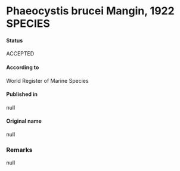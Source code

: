 Phaeocystis brucei Mangin, 1922 SPECIES
=======

#### Status
ACCEPTED

#### According to
World Register of Marine Species

#### Published in
null

#### Original name
null

### Remarks
null